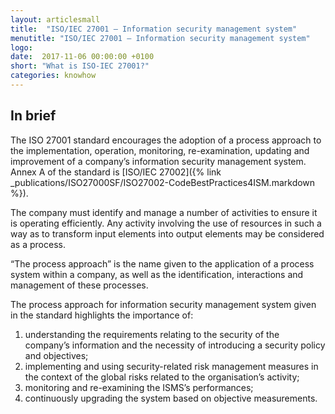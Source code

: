 ```yaml
---
layout: articlesmall
title:  "ISO/IEC 27001 – Information security management system"
menutitle: "ISO/IEC 27001 – Information security management system"
logo:
date:  2017-11-06 00:00:00 +0100
short: "What is ISO-IEC 27001?"
categories: knowhow
---
```

## In brief
The ISO 27001 standard encourages the adoption of a process approach to the implementation, operation, monitoring, re-examination, updating and improvement of a company’s information security management system. Annex A of the standard is [ISO/IEC 27002]({% link _publications/ISO27000SF/ISO27002-CodeBestPractices4ISM.markdown %}).

The company must identify and manage a number of activities to ensure it is operating efficiently. Any activity involving the use of resources in such a way as to transform input elements into output elements may be considered as a process.

“The process approach” is the name given to the application of a process system within a company, as well as the identification, interactions and management of these processes.

The process approach for information security management system given in the standard highlights the importance of:

1. understanding the requirements relating to the security of the company’s information and the necessity of introducing a security policy and objectives;
2. implementing and using security-related risk management measures in the context of the global risks related to the organisation’s activity;
3. monitoring and re-examining the ISMS’s performances;
4. continuously upgrading the system based on objective measurements.
